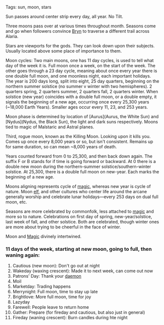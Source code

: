 Tags: sun, moon, stars

Sun passes around center strip every day, all year. No Tilt. 

Three moons pass over at various times throughout month.
Seasons come and go when followers convince [Bryn](Bryn) to traverse a different trail across Alaria.

Stars are viewports for the gods. They can look down upon their subjects. Usually located above some place of importance to them.

Moon cycles: Two main moons, one has 11 day cycles, is used to tell what day of the week it is. Full moon once a week, on the start of the week. The other goes through a 23 day cycle, meaning about once every year there is one double full moon, and one moonless night, each important holidays. The year is 200 days long, split into eight, 25 day quarters, beginning on the northern summer solstice (no summer v winter with two hemispheres). 2 quarters spring, 2 quarters summer, 2 quarters fall, 2 quarters winter. When solstice (new year) coincides with a double full moon, or a double empty, it signals the beginning of a new age, occurring once every 25,300 years (~18,000 Earth Years). Smaller ages occur every 11, 23, and 253 years. 

Moon phase is determined by location of [Aurus](Aurus, the White Sun) and [Nydus](Nydus, the Black Sun), the light and dark suns respectively. Moons tied to magic of Malstaric and Astral planes.  

Third, rogue moon, known as the Killing Moon. Looking upon it kills you. Comes up once every 8,000 years or so, but isn't consistent. Remains up for same duration, so can mean ~8,000 years of death. 

Years counted forward from 0 to 25,300, and then back down again. The suffix F or B stands for if time is going forward or backward. At 0 there is a double new moon during the northern-summer solstice/southern-winter solstice. At 25,300, there is a double full moon on new-year. Each marks the beginning of a new age. 

Moons aligning represents cycle of [magic](Magic), whereas new year is cycle of nature. Moon [elf](Elves), and other cultures who center life around the arcane generally worship and celebrate lunar holidays—every 253 days on dual full moon, etc. 

Seasons are more celebrated by commonfolk, less attached to [magic](Magic) and more so to nature. Celebrations on first day of spring, new-year/solstice, last week of fall, and other solstice. Both are celebrated, though winter ones are more about trying to be cheerful in the face of winter.

Moon and [Magic](Magic) divinely intertwined.

### 11 days of the week, starting at new moon, going to full, then waning again:

1. Cautious (new moon): Don't go out at night
2. Wakeday (waxing crescent): Made it to next week, can come out now
3. Patrons' Day: Thank your [daemon](Daemons)
4. Moil
5. Marketday: Trading happens
6. Merrynight: Full moon, time to stay up late
7. Brightlove: More full moon, time for joy
8. Lazyday
9. Farewell: People leave to return home
10. Gather: Prepare (for fireday and cautious, but also just in general)
11. Fireday (waning crescent): Burn candles during hte night

